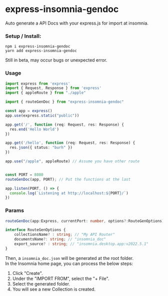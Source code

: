 # express-insomnia-gendoc

Auto generate a API Docs with your express.js for import at insomnia.

### Setup / Install:

```
npm i express-insomnia-gendoc
yarn add express-insomnia-gendoc
```  
  
Still in beta, may occur bugs or unexpected error.

### Usage

``` typescript
import express from 'express'
import { Request, Response } from 'express'
import { appleRoute } from "./apple"

import { routeGenDoc } from "express-insomnia-gendoc"

const app = express()
app.use(express.static("public"))

app.get('/', function (req: Request, res: Response) {
  res.end('Hello World')
})

app.get('/hello', function (req: Request, res: Response) {
  res.json({ status: "burh" })
})

app.use("/apple", appleRoute) // Assume you have other route


const PORT = 8080
routeGenDoc(app, PORT); // Put the functions at the last

app.listen(PORT, () => {
  console.log(`Listening at http://localhost:${PORT}/`)
})

```

### Params

``` typescript
routeGenDoc(app:Express, currentPort: number, options?:RouteGenOptions)

interface RouteGenOptions {
    collectionsName? : string; // "My API Router"
    documentsName?: string; // "insomnia_doc"
    export_source? : string; // "insomnia.desktop.app:v2022.5.1"
}

```


Then, a ```insomnia_doc.json``` will be generated at the root folder.    
In the Insomnia home page, you can process the below steps:  
1. Click "Create".  
2. Under the "IMPORT FROM", select the "+ File".  
3. Select the generated folder.  
4. You will see a new Collection is created.  


